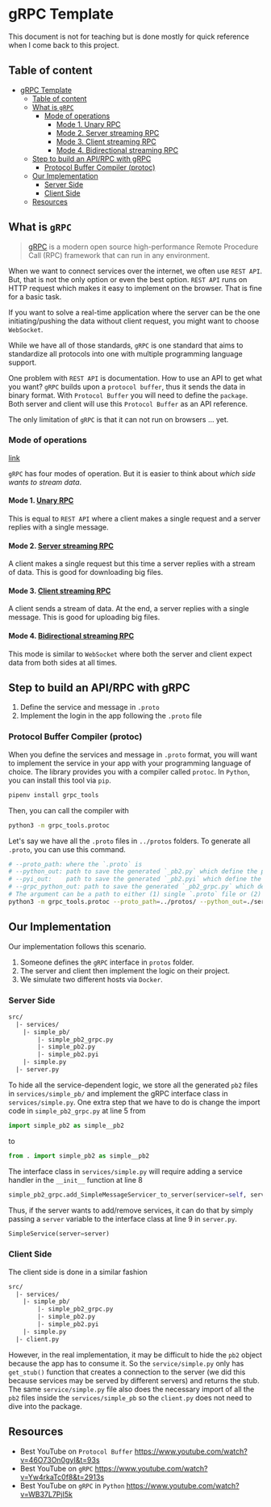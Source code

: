 # gRPC Template

This document is not for teaching but is done mostly for quick reference when I come back to this project.

Table of content
---

- [gRPC Template](#grpc-template)
  - [Table of content](#table-of-content)
  - [What is `gRPC`](#what-is-grpc)
    - [Mode of operations](#mode-of-operations)
      - [Mode 1. Unary RPC](#mode-1-unary-rpc)
      - [Mode 2. Server streaming RPC](#mode-2-server-streaming-rpc)
      - [Mode 3. Client streaming RPC](#mode-3-client-streaming-rpc)
      - [Mode 4. Bidirectional streaming RPC](#mode-4-bidirectional-streaming-rpc)
  - [Step to build an API/RPC with gRPC](#step-to-build-an-apirpc-with-grpc)
    - [Protocol Buffer Compiler (protoc)](#protocol-buffer-compiler-protoc)
  - [Our Implementation](#our-implementation)
    - [Server Side](#server-side)
    - [Client Side](#client-side)
  - [Resources](#resources)



## What is `gRPC`

> [gRPC](https://grpc.io/#:~:text=gRPC%20is%20a%20modern%20open,can%20run%20in%20any%20environment.) is a modern open source high-performance Remote Procedure Call (RPC) framework that can run in any environment.

When we want to connect services over the internet, we often use `REST API`.
But, that is not the only option or even the best option.
`REST API` runs on HTTP request which makes it easy to implement on the browser.
That is fine for a basic task.

If you want to solve a real-time application where the server can be the one initiating/pushing the data without client request, you might want to choose `WebSocket`.

While we have all of those standards, `gRPC` is one standard that aims to standardize all protocols into one with multiple programming language support.

One problem with `REST API` is documentation.
How to use an API to get what you want?
`gRPC` builds upon a `protocol buffer`, thus it sends the data in binary format.
With `Protocol Buffer` you will need to define the `package`.
Both server and client will use this `Protocol Buffer` as an API reference.

The only limitation of `gRPC` is that it can not run on browsers ... yet.

### Mode of operations

[link](https://grpc.io/docs/what-is-grpc/core-concepts/)

`gRPC` has four modes of operation. 
But it is easier to think about *which side wants to stream data*.

#### Mode 1. [Unary RPC](https://grpc.io/docs/what-is-grpc/core-concepts/#unary-rpc)

This is equal to `REST API` where a client makes a single request and a server replies with a single message.

#### Mode 2. [Server streaming RPC](https://grpc.io/docs/what-is-grpc/core-concepts/#server-streaming-rpc)

A client makes a single request but this time a server replies with a stream of data.
This is good for downloading big files.

#### Mode 3. [Client streaming RPC](https://grpc.io/docs/what-is-grpc/core-concepts/#client-streaming-rpc)

A client sends a stream of data. At the end, a server replies with a single message.
This is good for uploading big files.

#### Mode 4. [Bidirectional streaming RPC](https://grpc.io/docs/what-is-grpc/core-concepts/#bidirectional-streaming-rpc)

This mode is similar to `WebSocket` where both the server and client expect data from both sides at all times.


## Step to build an API/RPC with gRPC

1. Define the service and message in `.proto`
2. Implement the login in the app following the `.proto` file


### Protocol Buffer Compiler (protoc)

When you define the services and message in `.proto` format, you will want to implement the service in your app with your programming language of choice.
The library provides you with a compiler called `protoc`.
In `Python`, you can install this tool via `pip`.

```sh
pipenv install grpc_tools
```

Then, you can call the compiler with 

```sh
python3 -m grpc_tools.protoc
```

Let's say we have all the `.proto` files in `../protos` folders. 
To generate all `.proto`, you can use this command.

```sh
# --proto_path: where the `.proto` is 
# --python_out: path to save the generated `_pb2.py` which define the proto object
# --pyi_out:    path to save the generated `_pb2.pyi` which define the interface of proto object
# --grpc_python_out: path to save the generated `_pb2_grpc.py` which define the `gRPC` interface for both Server and Client.
# The argument can be a path to either (1) single `.proto` file or (2) folder contains multiple `.proto` files.
python3 -m grpc_tools.protoc --proto_path=../protos/ --python_out=./services/ --pyi_out=./services --grpc_python_out=./services ../protos/simple.proto
```

## Our Implementation

Our implementation follows this scenario.

1. Someone defines the `gRPC` interface in `protos` folder.
2. The server and client then implement the logic on their project.
3. We simulate two different hosts via `Docker`.

### Server Side

```txt
src/
  |- services/
    |- simple_pb/
        |- simple_pb2_grpc.py
        |- simple_pb2.py
        |- simple_pb2.pyi
    |- simple.py
  |- server.py
```

To hide all the service-dependent logic, we store all the generated `pb2` files in `services/simple_pb/` and implement the gRPC interface class in `services/simple.py`.
One extra step that we have to do is change the import code in `simple_pb2_grpc.py` at line 5 from

```python
import simple_pb2 as simple__pb2
```

to

```python
from . import simple_pb2 as simple__pb2
```

The interface class in `services/simple.py` will require adding a service handler in the `__init__` function at line 8

```python
simple_pb2_grpc.add_SimpleMessageServicer_to_server(servicer=self, server=server)
```

Thus, if the server wants to add/remove services, it can do that by simply passing a `server` variable to the interface class at line 9 in `server.py`.

```python
SimpleService(server=server)
```

### Client Side

The client side is done in a similar fashion

```txt
src/
  |- services/
    |- simple_pb/
        |- simple_pb2_grpc.py
        |- simple_pb2.py
        |- simple_pb2.pyi
    |- simple.py
  |- client.py
```

However, in the real implementation, it may be difficult to hide the `pb2` object because the app has to consume it.
So the `service/simple.py` only has `get_stub()` function that creates a connection to the server (we did this because services may be served by different servers) and returns the stub.
The same `service/simple.py` file also does the necessary import of all the `pb2` files inside the `services/simple_pb` so the `client.py` does not need to dive into the package.

## Resources

- Best YouTube on `Protocol Buffer` https://www.youtube.com/watch?v=46O73On0gyI&t=93s
- Best YouTube on `gRPC` https://www.youtube.com/watch?v=Yw4rkaTc0f8&t=2913s
- Best YouTube on `gRPC` in `Python` https://www.youtube.com/watch?v=WB37L7PjI5k